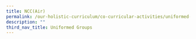 ```yaml
---
title: NCC(Air)
permalink: /our-holistic-curriculum/co-curricular-activities/uniformed-groups/ncc-air
description: ""
third_nav_title: Uniformed Groups
---
```

